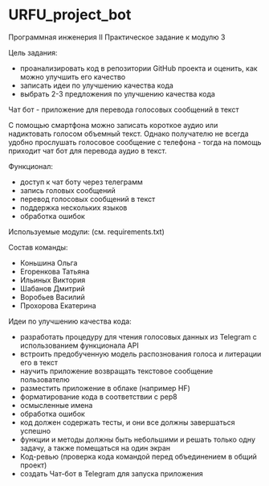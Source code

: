 # URFU_project_bot

Программная инженерия II
Практическое задание к модулю 3

Цель задания:
 - проанализировать код в репозитории GitHub проекта и оценить, как можно улучшить его качество
 - записать идеи по улучшению качества кода
 - выбрать 2-3 предложения по улучшению качества кода


Чат бот - приложение для перевода голосовых сообщений в текст

С помощью смартфона можно записать короткое аудио или надиктовать голосом объемный текст.
Однако получателю не всегда удобно прослушать голосовое сообщение с телефона - тогда на помощь приходит чат бот 
для перевода аудио в текст.


Функционал:
 - доступ к чат боту через телеграмм
 - запись головых сообщений
 - перевод голосовых сообщений в текст
 - поддержка нескольких языков
 - обработка ошибок

Используемые модули: (см. requirements.txt)

Состав команды:
 - Коньшина Ольга 
 - Егоренкова Татьяна
 - Ильиных Виктория
 - Шабанов Дмитрий
 - Воробьев Василий
 - Прохорова Екатерина

Идеи по улучшению качества кода:
 - разработать процедуру для чтения голосовых данных из Telegram с использованием функционала API
 - встроить предобученную модель распознования голоса и литерации его в текст
 - научить приложение возвращать текстовое сообщение пользователю
 - разместить приложение в облаке (например HF)
 - форматирование кода в соответствии с pep8
 - осмысленные имена
 - обработка ошибок
 - код должен содержать тесты, и они все должны завершаться успешно
 - функции и методы должны быть небольшими и решать только одну задачу, а также помещаться на один экран
 - Код-ревью (проверка кода командой перед объединением в общий проект)
 - создать Чат-бот в Telegram для запуска приложения
 
